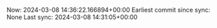 Now: 2024-03-08 14:36:22.166894+00:00 Earliest commit since sync: None Last sync: 2024-03-08 14:31:05+00:00
